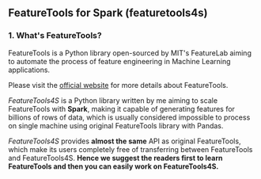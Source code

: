 ## FeatureTools for Spark (featuretools4s)

### 1. What's FeatureTools? 
FeatureTools is a Python library open-sourced by MIT's 
FeatureLab aiming to automate 
the process of feature engineering in Machine Learning 
applications. 

Please visit the [official website](https://docs.featuretools.com/index.html)
for more details about FeatureTools. 

*FeatureTools4S* is a Python library written by me aiming to scale 
FeatureTools with **Spark**, making it capable of generating 
features for billions of rows of data, which is usually 
considered impossible to process on single machine using 
original FeatureTools library with Pandas. 

*FeatureTools4S* provides **almost the same** API as original 
FeatureTools, which make its users completely free of transferring 
between FeatureTools and FeatureTools4S. **Hence we suggest the readers 
first to learn FeatureTools and then you can easily work on FeatureTools4S.**

  